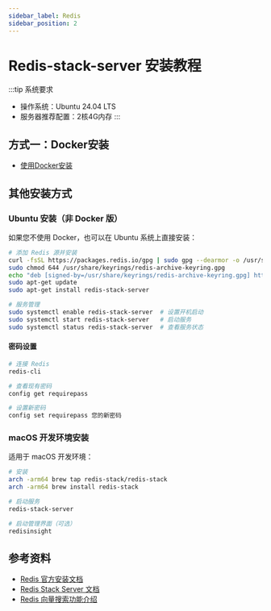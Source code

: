 ```yaml
---
sidebar_label: Redis
sidebar_position: 2
---
```


# Redis-stack-server 安装教程

:::tip 系统要求

- 操作系统：Ubuntu 24.04 LTS
- 服务器推荐配置：2核4G内存
:::

## 方式一：Docker安装

- [使用Docker安装](../jar.md#12-安装项目依赖)

## 其他安装方式

### Ubuntu 安装（非 Docker 版）

如果您不使用 Docker，也可以在 Ubuntu 系统上直接安装：

```bash
# 添加 Redis 源并安装
curl -fsSL https://packages.redis.io/gpg | sudo gpg --dearmor -o /usr/share/keyrings/redis-archive-keyring.gpg
sudo chmod 644 /usr/share/keyrings/redis-archive-keyring.gpg
echo "deb [signed-by=/usr/share/keyrings/redis-archive-keyring.gpg] https://packages.redis.io/deb $(lsb_release -cs) main" | sudo tee /etc/apt/sources.list.d/redis.list
sudo apt-get update
sudo apt-get install redis-stack-server

# 服务管理
sudo systemctl enable redis-stack-server  # 设置开机启动
sudo systemctl start redis-stack-server   # 启动服务
sudo systemctl status redis-stack-server  # 查看服务状态
```

#### 密码设置

```bash
# 连接 Redis
redis-cli

# 查看现有密码
config get requirepass

# 设置新密码
config set requirepass 您的新密码
```

### macOS 开发环境安装

适用于 macOS 开发环境：

```bash
# 安装
arch -arm64 brew tap redis-stack/redis-stack
arch -arm64 brew install redis-stack

# 启动服务
redis-stack-server

# 启动管理界面（可选）
redisinsight
```

## 参考资料

- [Redis 官方安装文档](https://redis.io/docs/install/install-stack/docker/)
- [Redis Stack Server 文档](https://redis.io/docs/install/install-stack/linux/)
- [Redis 向量搜索功能介绍](https://redis.io/docs/interact/search-and-query/advanced-concepts/vectors/)
